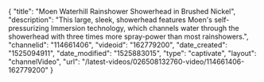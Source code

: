{
    "title": "Moen Waterhill Rainshower Showerhead in Brushed Nickel",
    "description": "This large, sleek, showerhead features Moen's self-pressurizing Immersion technology, which channels water through the showerhead with three times more spray-power than most rainshowers.",
    "channelid": "114661406",
    "videoid": "162779200",
    "date_created": "1525094911",
    "date_modified": "1525883015",
    "type": "captivate",
    "layout": "channelVideo",
    "url": "\/latest-videos\/026508132760-video\/114661406-162779200"
}